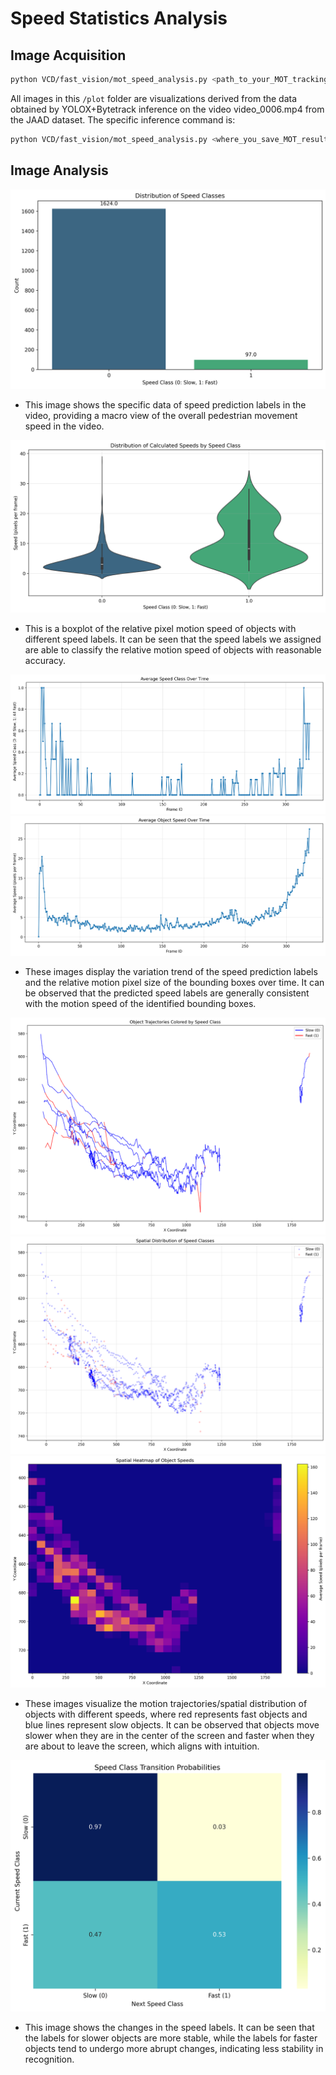 # Speed Statistics Analysis

## Image Acquisition

```bash
python VCD/fast_vision/mot_speed_analysis.py <path_to_your_MOT_tracking_results_txt> -o <output_folder>
```

All images in this `/plot` folder are visualizations derived from the data obtained by YOLOX+Bytetrack inference on the video video_0006.mp4 from the JAAD dataset. The specific inference command is:

```bash
python VCD/fast_vision/mot_speed_analysis.py <where_you_save_MOT_results>/video_0006_person.txt -o VCD/fast_vision/plots
```

## Image Analysis

![](./1_speed_class_distribution.png)

- This image shows the specific data of speed prediction labels in the video, providing a macro view of the overall pedestrian movement speed in the video.

![](./8_speed_distribution.png)
- This is a boxplot of the relative pixel motion speed of objects with different speed labels. It can be seen that the speed labels we assigned are able to classify the relative motion speed of objects with reasonable accuracy.

![](./2_speed_over_time.png)
![](./9_average_speed_over_time.png)


- These images display the variation trend of the speed prediction labels and the relative motion pixel size of the bounding boxes over time. It can be observed that the predicted speed labels are generally consistent with the motion speed of the identified bounding boxes.

![](./3_object_trajectories.png)
![](./6_spatial_speed_distribution.png)
![](./10_speed_heatmap.png)

- These images visualize the motion trajectories/spatial distribution of objects with different speeds, where red represents fast objects and blue lines represent slow objects. It can be observed that objects move slower when they are in the center of the screen and faster when they are about to leave the screen, which aligns with intuition.

![](./4_speed_transitions.png)

- This image shows the changes in the speed labels. It can be seen that the labels for slower objects are more stable, while the labels for faster objects tend to undergo more abrupt changes, indicating less stability in recognition.

